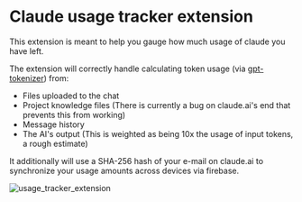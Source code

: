 # Claude usage tracker extension

This extension is meant to help you gauge how much usage of claude you have left.

The extension will correctly handle calculating token usage (via [gpt-tokenizer](https://github.com/niieani/gpt-tokenizer)) from:
- Files uploaded to the chat
- Project knowledge files (There is currently a bug on claude.ai's end that prevents this from working)
- Message history
- The AI's output (This is weighted as being 10x the usage of input tokens, a rough estimate)

It additionally will use a SHA-256 hash of your e-mail on claude.ai to synchronize your usage amounts across devices via firebase.

![usage_tracker_extension](https://github.com/user-attachments/assets/59949d8b-b759-4a92-8bd1-0a990f967dc7)
